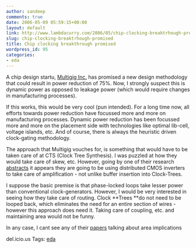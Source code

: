 ```yaml
---
author: sandeep
comments: true
date: 2006-05-09 05:59:15+00:00
layout: default
link: http://www.lambdacurry.com/2006/05/chip-clocking-breaktrhough-promised/
slug: chip-clocking-breaktrhough-promised
title: Chip clocking breakthrough promised
wordpress_id: 95
categories:
- eda
---
```


A chip design startu, [Multigig Inc.](http://www.multigig.com/over.html) has promised a new design methodology that could result in power reduction of 75%. Now, I strongly suspect this is dynamic power as opposed to leakage power (which would require changes in manufacturing processes).




If this works, this would be very cool (pun intended). For a long time now, all efforts towards power reduction have focussed more and more on manufacturing processes. Dynamic power reduction has been focussed more and more on the placement side with technologies like optimal lib-cell, voltage islands, etc. And of course, there is always the heuristic driven clock-gating methodology.




The approach that Multigig vouches for, is something that would have to be taken care of at CTS (Clock Tree Synthesis). I was puzzled at how they would take care of skew, etc.  However, going by one of their research [abstracts](http://www.ieeexplore.ieee.org/search/freesrchabstract.jsp?arnumber=962285&isnumber=20772&punumber=4&k2dockey=962285@ieeejrns&query=%28wood+j.%3Cin%3Eau%29&pos=12) it appears they are going to be using distributed CMOS inverters to take care of amplification - not unlike buffer insertion into Clock-Trees.




I suppose the basic premise is that phase-locked loops take lesser power than conventional clock-generators. However, I would be very interested in seeing how they take care of routing. Clock **Trees **do not need to be looped back, which eliminates the need for an entire section of wires - however this approach does need it.  Taking care of coupling, etc. and maintaining area would not be funny.




In any case, I cant see any of their [papers](http://www.multigig.com/pub.html) talking about area implications 




del.icio.us Tags: [eda](http://del.icio.us/sss8ue/eda)




